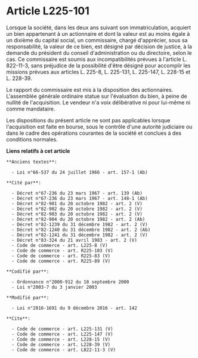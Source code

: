 # Article L225-101

Lorsque la société, dans les deux ans suivant son immatriculation, acquiert un bien appartenant à un actionnaire et dont la
valeur est au moins égale à un dixième du capital social, un commissaire, chargé d'apprécier, sous sa responsabilité, la
valeur de ce bien, est désigné par décision de justice, à la demande du président du conseil d'administration ou du
directoire, selon le cas. Ce commissaire est soumis aux incompatibilités prévues à l'article L. 822-11-3, sans préjudice de
la possibilité d'être désigné pour accomplir les missions prévues aux articles L. 225-8, L. 225-131, L. 225-147, L. 228-15 et
L. 228-39. 

Le rapport du commissaire est mis à la disposition des actionnaires. L'assemblée générale ordinaire statue sur l'évaluation
du bien, à peine de nullité de l'acquisition. Le vendeur n'a voix délibérative ni pour lui-même ni comme mandataire. 

Les dispositions du présent article ne sont pas applicables lorsque l'acquisition est faite en bourse, sous le contrôle d'une
autorité judiciaire ou dans le cadre des opérations courantes de la société et conclues à des conditions normales.

**Liens relatifs à cet article**

	**Anciens textes**:

	  - Loi n°66-537 du 24 juillet 1966 - art. 157-1 (Ab)

	**Cité par**:

	  - Décret n°67-236 du 23 mars 1967 - art. 139 (Ab)
	  - Décret n°67-236 du 23 mars 1967 - art. 148-1 (Ab)
	  - Décret n°82-901 du 20 octobre 1982 - art. 2 (V)
	  - Décret n°82-902 du 20 octobre 1982 - art. 2 (V)
	  - Décret n°82-903 du 20 octobre 1982 - art. 2 (V)
	  - Décret n°82-904 du 20 octobre 1982 - art. 2 (Ab)
	  - Décret n°82-1239 du 31 décembre 1982 - art. 2 (V)
	  - Décret n°82-1240 du 31 décembre 1982 - art. 2 (Ab)
	  - Décret n°82-1241 du 31 décembre 1982 - art. 2 (V)
	  - Décret n°83-324 du 21 avril 1983 - art. 2 (V)
	  - Code de commerce - art. L225-8 (V)
	  - Code de commerce - art. R225-103 (V)
	  - Code de commerce - art. R225-83 (V)
	  - Code de commerce - art. R225-89 (V)

	**Codifié par**:

	  - Ordonnance n°2000-912 du 18 septembre 2000
	  - Loi n°2003-7 du 3 janvier 2003

	**Modifié par**:

	  - Loi n°2016-1691 du 9 décembre 2016 - art. 142

	**Cite**:

	  - Code de commerce - art. L225-131 (V)
	  - Code de commerce - art. L225-147 (V)
	  - Code de commerce - art. L228-15 (V)
	  - Code de commerce - art. L228-39 (V)
	  - Code de commerce - art. L822-11-3 (V)
